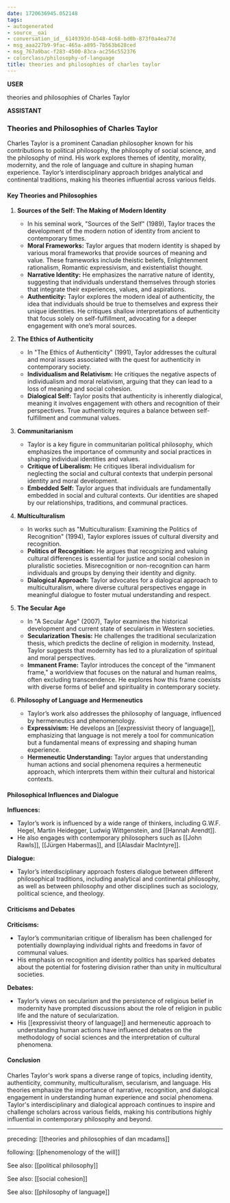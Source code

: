 ```yaml
---
date: 1720636945.052148
tags:
- autogenerated
- source__oai
- conversation_id__6149393d-b548-4c68-bd0b-873f0a4ea77d
- msg_aaa227b9-9fac-465a-a895-7b563b628ced
- msg_767a9bac-f283-4500-83ca-ac256c552376
- colorclass/philosophy-of-language
title: theories and philosophies of charles taylor
---
```


**USER**

theories and philosophies of Charles Taylor


**ASSISTANT**

### Theories and Philosophies of Charles Taylor

Charles Taylor is a prominent Canadian philosopher known for his contributions to political philosophy, the philosophy of social science, and the philosophy of mind. His work explores themes of identity, morality, modernity, and the role of language and culture in shaping human experience. Taylor’s interdisciplinary approach bridges analytical and continental traditions, making his theories influential across various fields.

#### Key Theories and Philosophies

1. **Sources of the Self: The Making of Modern Identity**
   - In his seminal work, "Sources of the Self" (1989), Taylor traces the development of the modern notion of identity from ancient to contemporary times.
   - **Moral Frameworks:** Taylor argues that modern identity is shaped by various moral frameworks that provide sources of meaning and value. These frameworks include theistic beliefs, Enlightenment rationalism, Romantic expressivism, and existentialist thought.
   - **Narrative Identity:** He emphasizes the narrative nature of identity, suggesting that individuals understand themselves through stories that integrate their experiences, values, and aspirations.
   - **Authenticity:** Taylor explores the modern ideal of authenticity, the idea that individuals should be true to themselves and express their unique identities. He critiques shallow interpretations of authenticity that focus solely on self-fulfillment, advocating for a deeper engagement with one’s moral sources.

2. **The Ethics of Authenticity**
   - In "The Ethics of Authenticity" (1991), Taylor addresses the cultural and moral issues associated with the quest for authenticity in contemporary society.
   - **Individualism and Relativism:** He critiques the negative aspects of individualism and moral relativism, arguing that they can lead to a loss of meaning and social cohesion.
   - **Dialogical Self:** Taylor posits that authenticity is inherently dialogical, meaning it involves engagement with others and recognition of their perspectives. True authenticity requires a balance between self-fulfillment and communal values.

3. **Communitarianism**
   - Taylor is a key figure in communitarian political philosophy, which emphasizes the importance of community and social practices in shaping individual identities and values.
   - **Critique of Liberalism:** He critiques liberal individualism for neglecting the social and cultural contexts that underpin personal identity and moral development.
   - **Embedded Self:** Taylor argues that individuals are fundamentally embedded in social and cultural contexts. Our identities are shaped by our relationships, traditions, and communal practices.

4. **Multiculturalism**
   - In works such as "Multiculturalism: Examining the Politics of Recognition" (1994), Taylor explores issues of cultural diversity and recognition.
   - **Politics of Recognition:** He argues that recognizing and valuing cultural differences is essential for justice and social cohesion in pluralistic societies. Misrecognition or non-recognition can harm individuals and groups by denying their identity and dignity.
   - **Dialogical Approach:** Taylor advocates for a dialogical approach to multiculturalism, where diverse cultural perspectives engage in meaningful dialogue to foster mutual understanding and respect.

5. **The Secular Age**
   - In "A Secular Age" (2007), Taylor examines the historical development and current state of secularism in Western societies.
   - **Secularization Thesis:** He challenges the traditional secularization thesis, which predicts the decline of religion in modernity. Instead, Taylor suggests that modernity has led to a pluralization of spiritual and moral perspectives.
   - **Immanent Frame:** Taylor introduces the concept of the "immanent frame," a worldview that focuses on the natural and human realms, often excluding transcendence. He explores how this frame coexists with diverse forms of belief and spirituality in contemporary society.

6. **Philosophy of Language and Hermeneutics**
   - Taylor’s work also addresses the philosophy of language, influenced by hermeneutics and phenomenology.
   - **Expressivism:** He develops an [[expressivist theory of language]], emphasizing that language is not merely a tool for communication but a fundamental means of expressing and shaping human experience.
   - **Hermeneutic Understanding:** Taylor argues that understanding human actions and social phenomena requires a hermeneutic approach, which interprets them within their cultural and historical contexts.

#### Philosophical Influences and Dialogue

**Influences:**
- Taylor’s work is influenced by a wide range of thinkers, including G.W.F. Hegel, Martin Heidegger, Ludwig Wittgenstein, and [[Hannah Arendt]].
- He also engages with contemporary philosophers such as [[John Rawls]], [[Jürgen Habermas]], and [[Alasdair MacIntyre]].

**Dialogue:**
- Taylor’s interdisciplinary approach fosters dialogue between different philosophical traditions, including analytical and continental philosophy, as well as between philosophy and other disciplines such as sociology, political science, and theology.

#### Criticisms and Debates

**Criticisms:**
- Taylor’s communitarian critique of liberalism has been challenged for potentially downplaying individual rights and freedoms in favor of communal values.
- His emphasis on recognition and identity politics has sparked debates about the potential for fostering division rather than unity in multicultural societies.

**Debates:**
- Taylor’s views on secularism and the persistence of religious belief in modernity have prompted discussions about the role of religion in public life and the nature of secularization.
- His [[expressivist theory of language]] and hermeneutic approach to understanding human actions have influenced debates on the methodology of social sciences and the interpretation of cultural phenomena.

#### Conclusion

Charles Taylor's work spans a diverse range of topics, including identity, authenticity, community, multiculturalism, secularism, and language. His theories emphasize the importance of narrative, recognition, and dialogical engagement in understanding human experience and social phenomena. Taylor's interdisciplinary and dialogical approach continues to inspire and challenge scholars across various fields, making his contributions highly influential in contemporary philosophy and beyond.


---

preceding: [[theories and philosophies of dan mcadams]]  


following: [[phenomenology of the will]]

See also: [[political philosophy]]


See also: [[social cohesion]]


See also: [[philosophy of language]]